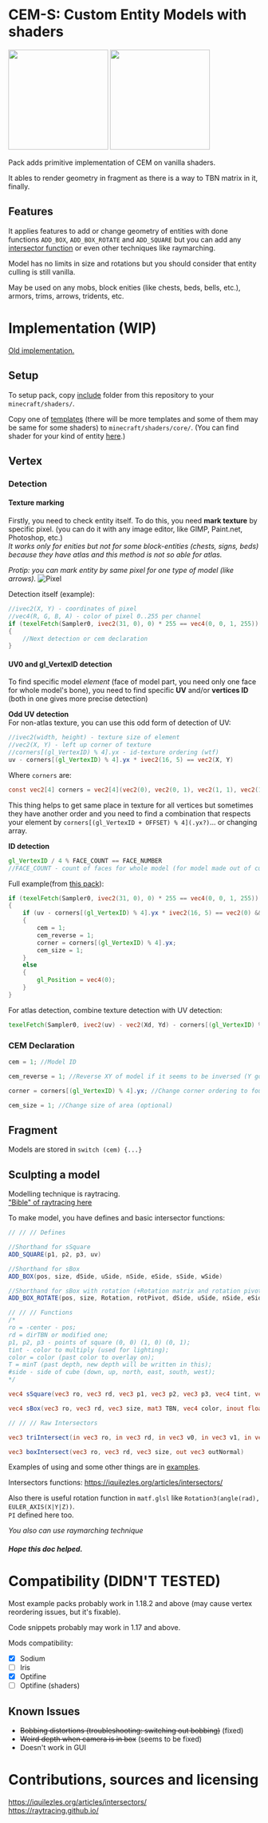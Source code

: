 # CEM-S: Custom Entity Models with shaders

<img src="img/img0.png" height=200px>
<img src="img/pack.png" height=200px>

Pack adds primitive implementation of CEM on vanilla shaders.

It ables to render geometry in fragment as there is a way to TBN matrix in it, finally.

## Features
It applies features to add or change geometry of entities with done functions `ADD_BOX`, `ADD_BOX_ROTATE` and `ADD_SQUARE` but you can add any [intersector function](https://iquilezles.org/articles/intersectors/) or even other techniques like raymarching.

Model has no limits in size and rotations but you should consider that entity culling is still vanilla.

May be used on any mobs, block enities (like chests, beds, bells, etc.), armors, trims, arrows, tridents, etc.

# Implementation (WIP)
[Old implementation.](templates/impl.md)

## Setup
To setup pack, copy [include](include/) folder from this repository to your `minecraft/shaders/`.

Copy one of [templates](templates/) (there will be more templates and some of them may be same for some shaders) to `minecraft/shaders/core/`. (You can find shader for your kind of entity [here](https://github.com/McTsts/Minecraft-Shaders-Wiki/blob/main/Core%20Shader%20List.md).)

## Vertex

### Detection

#### Texture marking

Firstly, you need to check entity itself. To do this, you need **mark texture** by specific pixel. (you can do it with any image editor, like GIMP, Paint.net, Photoshop, etc.)  
*It works only for enities but not for some block-entities (chests, signs, beds) because they have atlas and this method is not so able for atlas.*

*Protip: you can mark entity by same pixel for one type of model (like arrows).*
![Pixel](img/pixel.png)

Detection itself (example):
```glsl
//ivec2(X, Y) - coordinates of pixel
//vec4(R, G, B, A) - color of pixel 0..255 per channel
if (texelFetch(Sampler0, ivec2(31, 0), 0) * 255 == vec4(0, 0, 1, 255)) //Arrow
{
    //Next detection or cem declaration
}
```

#### UV0 and gl_VertexID detection
To find specific model *element* (face of model part, you need only one face for whole model's bone), you need to find specific **UV** and/or **vertices ID** (both in one gives more precise detection)

**Odd UV detection**  
For non-atlas texture, you can use this odd form of detection of UV:
```glsl
//ivec2(width, height) - texture size of element
//vec2(X, Y) - left up corner of texture
//corners[(gl_VertexID) % 4].yx - id-texture ordering (wtf)
uv - corners[(gl_VertexID) % 4].yx * ivec2(16, 5) == vec2(X, Y)
```
Where `corners` are:
```glsl
const vec2[4] corners = vec2[4](vec2(0), vec2(0, 1), vec2(1, 1), vec2(1, 0));
```
This thing helps to get same place in texture for all vertices but sometimes they have another order and you need to find a combination that respects your element by `corners[(gl_VertexID + OFFSET) % 4](.yx?)`... or changing array.

**ID detection**  
```glsl
gl_VertexID / 4 % FACE_COUNT == FACE_NUMBER
//FACE_COUNT - count of faces for whole model (for model made out of cubes CUBES_COUNT * 6)
```

Full example(from [this pack](examples/itemed%20arrows/assets/minecraft/shaders/core/rendertype_entity_cutout.vsh)):
```glsl
if (texelFetch(Sampler0, ivec2(31, 0), 0) * 255 == vec4(0, 0, 1, 255)) //Arrow
{
    if (uv - corners[(gl_VertexID) % 4].yx * ivec2(16, 5) == vec2(0) && gl_VertexID / 4 % 3 == 1)
    {
        cem = 1;
        cem_reverse = 1;
        corner = corners[(gl_VertexID) % 4].yx;
        cem_size = 1;
    }
    else
    {
        gl_Position = vec4(0);
    }
}
```

For atlas detection, combine texture detection with UV detection:
```glsl
texelFetch(Sampler0, ivec2(uv) - vec2(Xd, Yd) - corners[(gl_VertexID) % 4] * ivec2(W, H), 0) * 255 == vec4(R, G, B, A)
```

### CEM Declaration
```glsl
cem = 1; //Model ID

cem_reverse = 1; //Reverse XY of model if it seems to be inversed (Y goes down) Also can be use to mirror dublicate model like boots or hands of armor (optional)

corner = corners[(gl_VertexID) % 4].yx; //Change corner ordering to found one (optional)

cem_size = 1; //Change size of area (optional)
```

## Fragment
Models are stored in `switch (cem) {...}`

## Sculpting a model
Modelling technique is raytracing.  
["Bible" of raytracing here](https://raytracing.github.io/)

To make model, you have defines and basic intersector functions:
```glsl
// // // Defines

//Shorthand for sSquare
ADD_SQUARE(p1, p2, p3, uv)

//Shorthand for sBox
ADD_BOX(pos, size, dSide, uSide, nSide, eSide, sSide, wSide)

//Shorthand for sBox with rotation (+Rotation matrix and rotation pivot)
ADD_BOX_ROTATE(pos, size, Rotation, rotPivot, dSide, uSide, nSide, eSide, sSide, wSide)

// // // Functions
/*
ro = -center - pos;
rd = dirTBN or modified one;
p1, p2, p3 - points of square (0, 0) (1, 0) (0, 1);
tint - color to multiply (used for lighting);
color = color (past color to overlay on);
T = minT (past depth, new depth will be written in this);
#side - side of cube (down, up, north, east, south, west);
*/

vec4 sSquare(vec3 ro, vec3 rd, vec3 p1, vec3 p2, vec3 p3, vec4 tint, vec4 color, inout float T, vec4 uv)

vec4 sBox(vec3 ro, vec3 rd, vec3 size, mat3 TBN, vec4 color, inout float T, vec4 dSide, vec4 uSide, vec4 nSide, vec4 eSide, vec4 sSide, vec4 wSide)

// // // Raw Intersectors

vec3 triIntersect(in vec3 ro, in vec3 rd, in vec3 v0, in vec3 v1, in vec3 v2)

vec3 boxIntersect(vec3 ro, vec3 rd, vec3 size, out vec3 outNormal)
```
Examples of using and some other things are in [examples](examples/).

Intersectors functions:
https://iquilezles.org/articles/intersectors/

Also there is useful rotation function in `matf.glsl` like `Rotation3(angle(rad), EULER_AXIS(X|Y|Z))`.  
`PI` defined here too.

*You also can use raymarching technique*

##### Hope this doc helped.

# Compatibility (DIDN'T TESTED)
Most example packs probably work in 1.18.2 and above (may cause vertex reordering issues, but it's fixable).

Code snippets probably may work in 1.17 and above.

Mods compatibility:
- [x] Sodium
- [ ] Iris
- [x] Optifine
- [ ] Optifine (shaders)

## Known Issues
- ~~Bobbing distortions (troubleshooting: switching out bobbing)~~ (fixed)
- ~~Weird depth when camera is in box~~ (seems to be fixed)
- Doesn't work in GUI

# Contributions, sources and licensing
https://iquilezles.org/articles/intersectors/  
https://raytracing.github.io/